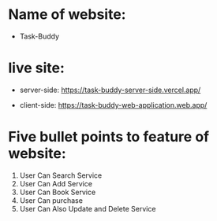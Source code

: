 # Name of website: 
* Task-Buddy

# live site: 
* server-side: https://task-buddy-server-side.vercel.app/

* client-side: https://task-buddy-web-application.web.app/

# Five bullet points to feature of website:

1. User Can Search Service
2. User Can Add Service
3. User Can Book Service
4. User Can purchase
5. User Can Also Update and Delete Service